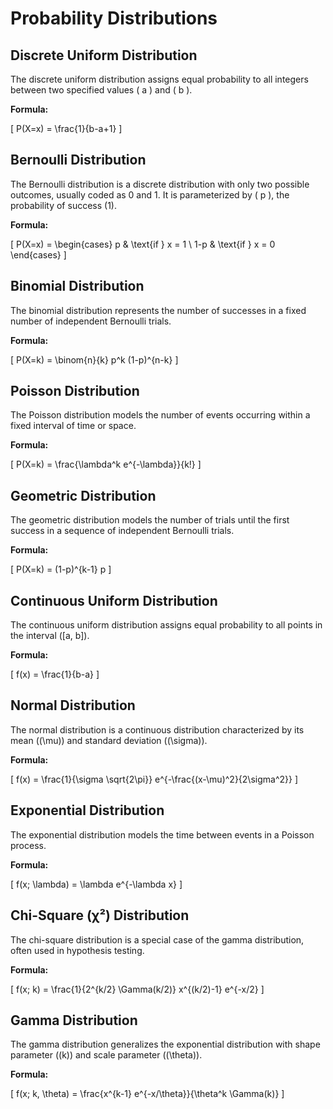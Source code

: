 # Probability Distributions

## Discrete Uniform Distribution

The discrete uniform distribution assigns equal probability to all integers between two specified values \( a \) and \( b \).

**Formula:**

\[ P(X=x) = \frac{1}{b-a+1} \]

## Bernoulli Distribution

The Bernoulli distribution is a discrete distribution with only two possible outcomes, usually coded as 0 and 1. It is parameterized by \( p \), the probability of success (1).

**Formula:**

\[ 
P(X=x) = 
\begin{cases} 
p & \text{if } x = 1 \\
1-p & \text{if } x = 0 
\end{cases} 
\]

## Binomial Distribution

The binomial distribution represents the number of successes in a fixed number of independent Bernoulli trials.

**Formula:**

\[ P(X=k) = \binom{n}{k} p^k (1-p)^{n-k} \]

## Poisson Distribution

The Poisson distribution models the number of events occurring within a fixed interval of time or space.

**Formula:**

\[ P(X=k) = \frac{\lambda^k e^{-\lambda}}{k!} \]

## Geometric Distribution

The geometric distribution models the number of trials until the first success in a sequence of independent Bernoulli trials.

**Formula:**

\[ P(X=k) = (1-p)^{k-1} p \]

## Continuous Uniform Distribution

The continuous uniform distribution assigns equal probability to all points in the interval \([a, b]\).

**Formula:**

\[ f(x) = \frac{1}{b-a} \]

## Normal Distribution

The normal distribution is a continuous distribution characterized by its mean (\(\mu\)) and standard deviation (\(\sigma\)).

**Formula:**

\[ f(x) = \frac{1}{\sigma \sqrt{2\pi}} e^{-\frac{(x-\mu)^2}{2\sigma^2}} \]

## Exponential Distribution

The exponential distribution models the time between events in a Poisson process.

**Formula:**

\[ f(x; \lambda) = \lambda e^{-\lambda x} \]

## Chi-Square (χ²) Distribution

The chi-square distribution is a special case of the gamma distribution, often used in hypothesis testing.

**Formula:**

\[ f(x; k) = \frac{1}{2^{k/2} \Gamma(k/2)} x^{(k/2)-1} e^{-x/2} \]

## Gamma Distribution

The gamma distribution generalizes the exponential distribution with shape parameter (\(k\)) and scale parameter (\(\theta\)).

**Formula:**

\[ f(x; k, \theta) = \frac{x^{k-1} e^{-x/\theta}}{\theta^k \Gamma(k)} \]
